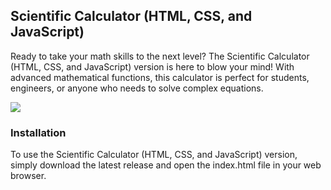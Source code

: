 <h2>Scientific Calculator (HTML, CSS, and JavaScript)</h2>

<p>Ready to take your math skills to the next level? The Scientific Calculator (HTML, CSS, and JavaScript) version is here to blow your mind! With advanced mathematical functions, this calculator is perfect for students, engineers, or anyone who needs to solve complex equations.</p>
<img src = "https://user-images.githubusercontent.com/88302656/221879936-fcb64b4d-6480-4482-8279-9058aac0edce.png">
<h3>Installation</h3>

<p>To use the Scientific Calculator (HTML, CSS, and JavaScript) version, simply download the latest release and open the index.html file in your web browser.</p>
